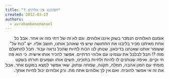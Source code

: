 ```yaml
---
title: "? האומנם אין אלוהים"
created: 2012-03-22
authors: 
  - avrahambenemanuel
---
```

<div dir="rtl">
אומנם האלוהים הנמכר בשוק איננו אלוהים. וגם לא זה של דתי כזה או אחר. אבל כל אחת מאיתנו מכיר בליבנו את התחושה שיש מי שאוהב אותנו, חושב אליו. יש "כוח על" ששומר אותנו שאנחנו בדיכאון. שנותן לנו הכוח לחיות שהכל נראה עבוד. חבל להתעלם מזה ?! חבל לבלבל את עצמינו עם אלוהי הדתיים. אפשר להכיר אותו אישית. כי הוא פה חי וקיים. ואיפה שנותנים לו להיות ולחיות בתוכינו, חשים אותו ושמעים תורתו בשקט מופתי עם המון אהבה, חמלה, תקווה, שמחה וצחוק. שאי אפשר למצא במקום אחר. אבל את זה אי אפשר להוכיח. ואם אין לך אלוהים אתה מת. ורק אלוהים יכול לחיות אותך.
</div>